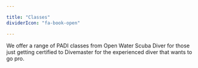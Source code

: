 ```yaml
---

title: "Classes"
dividerIcon: "fa-book-open"

---
```


We offer a range of PADI classes from Open Water Scuba Diver for those just getting certified to Divemaster for the experienced diver that wants to go pro.